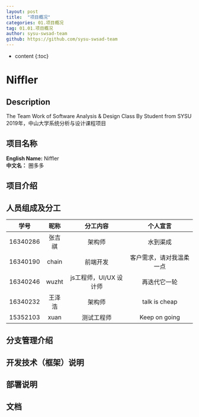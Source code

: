```yaml
---
layout: post
title:  "项目概况"
categories: 01.项目概况
tag: 01.01.项目概况
author: sysu-swsad-team
github: https://github.com/sysu-swsad-team
---
```


* content
{:toc}


# Niffler

## Description
The Team Work of Software Analysis &amp; Design Class By Student from SYSU  
2019年，中山大学系统分析与设计课程项目
## 项目名称

__English Name:__ Niffler  
__中文名：__ 圈多多
## 项目介绍
## 人员组成及分工

| 学号 | 昵称 | 分工内容 | 个人宣言 |
| :--: | :--: | :--: | :--: |
| 16340286 | 张吉祺 | 架构师 | 水到渠成 |
| 16340190 | chain | 前端开发| 客户需求，请对我温柔一点 |
| 16340246 | wuzht | js工程师，UI/UX 设计师 | 再迭代它一轮 |
| 16340232 | 王泽浩 | 架构师 | talk is cheap |
| 15352103 | xuan | 测试工程师 | Keep on going |

## 分支管理介绍

## 开发技术（框架）说明
## 部署说明
## 文档
